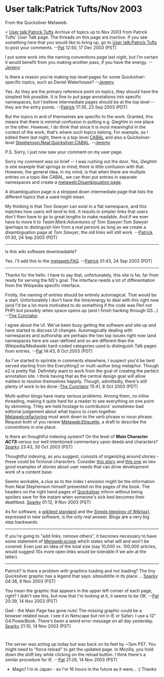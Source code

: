 
# User talk:Patrick Tufts/Nov 2003

From the Quicksilver Metaweb.

< [User talk:Patrick Tufts](/user-talk-patrick-tufts)
Archive of topics up to Nov 2003 from Patrick Tufts' User Talk page. The threads on this page are inactive. If you see something here that you would like to bring up, go to [User talk:Patrick Tufts](/user-talk-patrick-tufts) to post your comments. --[Pat](/user-patrick-tufts) 12:50, 17 Dec 2003 (PST)

I put some work into the naming conventions page last night, but I'm certain it would benefit from you making another pass, if you have the energy. --[Jeremy](/user-jeremybornstein)

Is there a reason you're making top-level pages for some Quicksilver-specific topics, such as Daniel Waterhouse? --[Jeremy](/user-66-93-134-53)

 Yes. As they are the primary reference point on topics, they should have the simplest link possible. It is fine to put page annotations into specific namespaces, but I believe intermediate pages should be at the top level -- they are the entry points. --[Patrick](/user-patrick-tufts) 17:35, 23 Sep 2003 (PDT)

 But the topics in and of themselves are specific to the work. Granted, this means that there is minimal confusion in putting e.g. Qwghlm in one place or the other. However, I do think that since it is most meaningful in the context of the work, that's where such topics belong. For example, as I edited them last night, there is a top-level [CABAL](/cabal) and also a Quicksilver-level [Stephenson:Neal:Quicksilver:CABAL](/stephenson-neal-quicksilver-cabal). --[Jeremy](/user-jeremybornstein)

 P.S. Sorry, I just now saw your comment on my user page.

 Sorry my comment was so brief -- I was rushing out the door. Yes, *Qwghlm* is one example that springs to mind; there is little confusion with that. However, the general idea, in my mind, is that when there are multiple entries on a topic like CABAL, we can then put entries in separate namespaces and create a [metaweb:Disambiguation page](/metaweb-disambiguation-page).

 A disambiguation page is a stripped down intermediate page that lists the different topics that a used might mean.

 My thinking is that *Tom Sawyer* can exist in a flat namespace, and this matches how users will tend to link. It results in simpler links that users don't then have to go to great lengths to make readable. And if we ever have to move it to *Twain:Mark:Adventures of Tom Sawyer:Tom Sawyer* (perhaps to distinguish him from a real person) as long as we create a disambiguation page at *Tom Sawyer*, the old links will still work. --[Patrick](/user-patrick-tufts) 01:30, 24 Sep 2003 (PDT)



---



Is this wiki software downloadable?

 Yes. I'll add this to the [metaweb:FAQ](/metaweb-faq). --[Patrick](/user-patrick-tufts) 01:43, 24 Sep 2003 (PDT)


---


Thanks for the hello. I have to say that, unfortunately, this site is far, far from ready for serving the NS's goal. The interface needs a lot of differentiation from the Wikipedia specific interface.

Firstly, the naming of entries should be entirely automagical. That would be a start. Unfortunately I don't have the time/energy to deal with this right now (and I'd be a lot more motivated to do something if the code was Perl not PHP) but possibly when space opens up (and I finish hacking through QS...) --[The Cunctator](/user-the-cunctator)

 I agree about the UI. We've been busy getting the software and site up and have started to discuss UI changes. Automagically dealing with namespaces and authorship are perhaps the two top issues right now (and namespaces here are user-defined and so are different than the Wikipedia/Mediawiki hard-coded categories used to distinguish Talk pages from entries. --[Pat](/user-patrick-tufts) 14:43, 8 Oct 2003 (PDT)


As I've started to sprinkle in comments elsewhere, I suspect you'd be best served starting from the Everything2 or multi-author blog metaphor. Though e2 is pretty flat. Definitely want to work from the goal of creating the perfect annotation site. I think having that as the central design goal will allow matters to resolve themselves happily. Though, admittedly, there's still plenty of work to be done.-[The Cunctator](/user-the-cunctator) 15:41, 8 Oct 2003 (PDT)

Multi-author blogs have many serious problems. Among them, no inline threading, making it quite hard for a reader to see everything on one point by skimming. THey are held hostage to contributors' sometimes-bad editorial judgement about what topics to cram together. [Metaweb:refactoring](/metaweb-refactoring) must work down to the verb phrase or noun phrase. Request both of you review [Metaweb:Etiquette](/metaweb-etiquette), a draft to describe the conventions in one place.

Is there an thoughtful indexing system? On the level of **Main Character** ***ACTS*** versus our well intentioned commentary upon deeds and characters? [Sparky](/user-stsparky) 23:43, 30 Oct 2003 (PST)

Thoughtful indexing, as you suggest, consists of organizing around stories - these could be fictional characters. Consider [this story](/http-simple-wikipedia-org-wiki-seus-juan-looks-at-the-sky) and [this one](/http-simple-wikipedia-org-wiki-seus-rakku-saves-her-baby) as two good examples of stories about user needs that can drive development work of a content base.

Seems workable, a clue as to the index I envision might be the information from Neal Stephenson himself presented on the pages of the book. The headers on the right hand pages of [Quicksilver](/stephenson-neal-quicksilver) inform without being spoilers save for the instant when someone's sick bed becomes their deathbed. [Sparky](/user-stsparky) 01:12, 9 Nov 2003 (PST)

As for software, a [wikitext standard](/wikitext-standard) and the [Simple Ideology of Wikitax](/http-meta-wikipedia-org-wiki-simple-ideology-of-wikitax)], expressed in new software, is the only real answer. Blogs are a very big step backwards.



---


If you're going to "add links, remove others", it becomes necessary to have some statement of [Metaweb:scope](/metaweb-scope) which states what will and won't be covered. Even just an idea of the total size (say 10,000 vs. 100,000 articles, would suggest 10x more open links would be tolerable if we aim at the latter).


---


Patrick? Is there a problem with graphics loading and not loading? The tiny Quicksilver graphic has a legend that says: sitesubtitle in its place ... [Sparky](/user-stsparky) 04:36, 9 Nov 2003 (PST)

 You mean the graphic that appears in the upper left corner of each page, right? I didn't see this, but now that I'm looking at it, it seems to be OK. --[Pat](/user-patrick-tufts) 20:39, 14 Nov 2003 (PST)

 Gad - the Main Page has gone nuts! The missing graphic could be a browser related issue. I see it in Netscape but not in IE or Safari. I use a 12" G4 PowerBook. There's been a weird error message on all day yesterday. [Sparky](/user-stsparky) 21:10, 14 Nov 2003 (PST)

```
 

```
 The server was acting up today but was back on its feet by ~7pm PST. You might need to "force reload" to get the updated page. In Mozilla, you hold down the shift key while clicking on the reload button. I think there's a similar procedure for IE. --[Pat](/user-patrick-tufts) 21:26, 14 Nov 2003 (PST)

* Magic! I'm in Japan - so I'm 16 hours in the future as it were... :) Thanks
